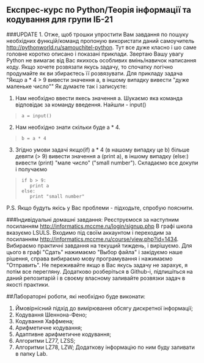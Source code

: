## Експрес-курс по Python/Теорія інформації та кодування для групи ІБ-21

###UPDATE 1. 
Отже, щоб трошки упростити Вам завдання по пошуку необхідних функцій/команд пропоную використати даний самоучитель http://pythonworld.ru/samouchitel-python. Тут все дуже класно і шо саме головне коротко описано і показані приклади. Звертаю Вашу увагу Python не вимагає від Вас якихось особливих вмінь/навичок написання коду. Якщо хочете розвязати якусь задачу, то спочатку логічно продумайте як ви збираєтесь її розвязувати. 
Для прикладу задача "Якщо а * 4 > 9 вивести значення a, в іншому випадку вивести "дуже маленьке число""
Як думаєте так і записуєте:

1. Нам необхідно ввести якесь значення а. Шукаємо яка команда відповідає за команду введення. Найшли - input()
>     a = input()

2. Нам необхідно знати скільки буде а * 4.
>     b = a * 4

3. Згідно умови задачі якщо(if) a * 4 (в нашому випадку це b) більше девяти (> 9) вивести значення a (print a), в іншому випадку (else:)  вивести (print) "мале число" ("small number"). Складаємо все докупи і получаємо
>     if b > 9:
>        print a
>     else: 
>        print "small number"

P.S. Якщо будуть якісь у Вас проблеми - підходьте, спробую пояснити. 

###Індивідуальні домашні завдання:
Реєструємося за наступним посиланням http://informatics.mccme.ru/login/signup.php
В графі школа вказуємо LSULS. Входимо під своїм аккаунтом і переходим за посиланням http://informatics.mccme.ru/course/view.php?id=1434. Вибираємо практичні завдання на текущий тиждень, і вирішуємо. Для цього в графі "Сдать" нажимаємо "Выбор файла" і закідуємо наше рішення, справа вибираємо мову програмування і нажимаємо "Отправить". Не переживайте якщо в Вас якусь задачу не зарахує, я потім все перегляну. Додатково розберіться в Github-i, підпишіться на даний репозитарій і в своєму власному заливайте розвязки задач в якості практики.

##Лабораторні роботи, які необхідно буде виконати:
1. Ймовірнісний підхід до вимірювання обсягу дискретної інформації;
2. Кодування Шеннона-Фено;
3. Кодування Хаффмена;
4. Арифметичне кодування;
5. Адаптивне арифметичне кодування;
6. Алгоритми LZ77, LZSS;
7. Алгоритми LZ78, LZW;
Додаткову інформацію по ним буду заливати в папку Lab.

